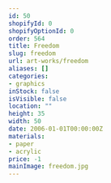 ```yaml
---
id: 50
shopifyId: 0
shopifyOptionId: 0
order: 564
title: Freedom
slug: freedom
url: art-works/freedom
aliases: []
categories:
- graphics
inStock: false
isVisible: false
location: ""
height: 35
width: 50
date: 2006-01-01T00:00:00Z
materials:
- paper
- acrylic
price: -1
mainImage: freedom.jpg
---
```

